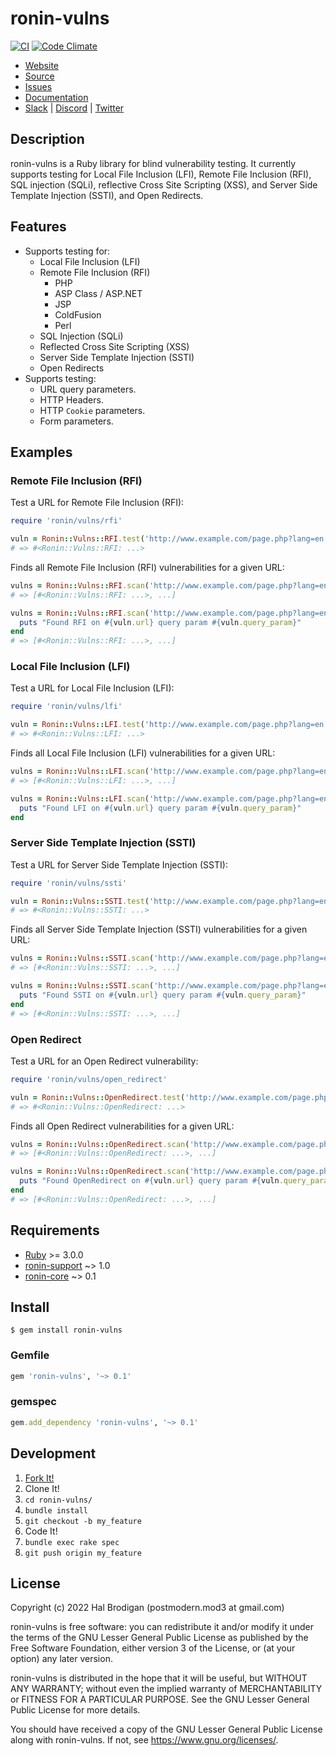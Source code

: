 # ronin-vulns

[![CI](https://github.com/ronin-rb/ronin-vulns/actions/workflows/ruby.yml/badge.svg)](https://github.com/ronin-rb/ronin-vulns/actions/workflows/ruby.yml)
[![Code Climate](https://codeclimate.com/github/ronin-rb/ronin-vulns.svg)](https://codeclimate.com/github/ronin-rb/ronin-vulns)

* [Website](https://ronin-rb.dev/)
* [Source](https://github.com/ronin-rb/ronin-vulns)
* [Issues](https://github.com/ronin-rb/ronin-vulns/issues)
* [Documentation](https://ronin-rb.dev/docs/ronin-vulns/frames)
* [Slack](https://ronin-rb.slack.com) |
  [Discord](https://discord.gg/6WAb3PsVX9) |
  [Twitter](https://twitter.com/ronin_rb)

## Description

ronin-vulns is a Ruby library for blind vulnerability testing. It currently
supports testing for Local File Inclusion (LFI), Remote File Inclusion (RFI),
SQL injection (SQLi), reflective Cross Site Scripting (XSS), and Server Side
Template Injection (SSTI), and Open Redirects.

## Features

* Supports testing for:
  * Local File Inclusion (LFI)
  * Remote File Inclusion (RFI)
    * PHP
    * ASP Class / ASP.NET
    * JSP
    * ColdFusion
    * Perl
  * SQL Injection (SQLi)
  * Reflected Cross Site Scripting (XSS)
  * Server Side Template Injection (SSTI)
  * Open Redirects
* Supports testing:
  * URL query parameters.
  * HTTP Headers.
  * HTTP `Cookie` parameters.
  * Form parameters.

## Examples

### Remote File Inclusion (RFI)

Test a URL for Remote File Inclusion (RFI):

```ruby
require 'ronin/vulns/rfi'

vuln = Ronin::Vulns::RFI.test('http://www.example.com/page.php?lang=en')
# => #<Ronin::Vulns::RFI: ...>
```

Finds all Remote File Inclusion (RFI) vulnerabilities for a given URL:

```ruby
vulns = Ronin::Vulns::RFI.scan('http://www.example.com/page.php?lang=en')
# => [#<Ronin::Vulns::RFI: ...>, ...]

vulns = Ronin::Vulns::RFI.scan('http://www.example.com/page.php?lang=en') do |vuln|
  puts "Found RFI on #{vuln.url} query param #{vuln.query_param}"
end
# => [#<Ronin::Vulns::RFI: ...>, ...]
```

### Local File Inclusion (LFI)

Test a URL for Local File Inclusion (LFI):

```ruby
require 'ronin/vulns/lfi'

vuln = Ronin::Vulns::LFI.test('http://www.example.com/page.php?lang=en')
# => #<Ronin::Vulns::LFI: ...>
```

Finds all Local File Inclusion (LFI) vulnerabilities for a given URL:

```ruby
vulns = Ronin::Vulns::LFI.scan('http://www.example.com/page.php?lang=en')
# => [#<Ronin::Vulns::LFI: ...>, ...]

vulns = Ronin::Vulns::LFI.scan('http://www.example.com/page.php?lang=en') do |vuln|
  puts "Found LFI on #{vuln.url} query param #{vuln.query_param}"
end
```

### Server Side Template Injection (SSTI)

Test a URL for Server Side Template Injection (SSTI):

```ruby
require 'ronin/vulns/ssti'

vuln = Ronin::Vulns::SSTI.test('http://www.example.com/page.php?lang=en')
# => #<Ronin::Vulns::SSTI: ...>
```

Finds all Server Side Template Injection (SSTI) vulnerabilities for a given URL:

```ruby
vulns = Ronin::Vulns::SSTI.scan('http://www.example.com/page.php?lang=en')
# => [#<Ronin::Vulns::SSTI: ...>, ...]

vulns = Ronin::Vulns::SSTI.scan('http://www.example.com/page.php?lang=en') do |vuln|
  puts "Found SSTI on #{vuln.url} query param #{vuln.query_param}"
end
# => [#<Ronin::Vulns::SSTI: ...>, ...]
```

### Open Redirect

Test a URL for an Open Redirect vulnerability:

```ruby
require 'ronin/vulns/open_redirect'

vuln = Ronin::Vulns::OpenRedirect.test('http://www.example.com/page.php?lang=en')
# => #<Ronin::Vulns::OpenRedirect: ...>
```

Finds all Open Redirect vulnerabilities for a given URL:

```ruby
vulns = Ronin::Vulns::OpenRedirect.scan('http://www.example.com/page.php?lang=en')
# => [#<Ronin::Vulns::OpenRedirect: ...>, ...]

vulns = Ronin::Vulns::OpenRedirect.scan('http://www.example.com/page.php?lang=en') do |vuln|
  puts "Found OpenRedirect on #{vuln.url} query param #{vuln.query_param}"
end
# => [#<Ronin::Vulns::OpenRedirect: ...>, ...]
```

## Requirements

* [Ruby] >= 3.0.0
* [ronin-support] ~> 1.0
* [ronin-core] ~> 0.1

## Install

```shell
$ gem install ronin-vulns
```

### Gemfile

```ruby
gem 'ronin-vulns', '~> 0.1'
```

### gemspec

```ruby
gem.add_dependency 'ronin-vulns', '~> 0.1'
```

## Development

1. [Fork It!](https://github.com/ronin-rb/ronin-vulns/fork)
2. Clone It!
3. `cd ronin-vulns/`
4. `bundle install`
5. `git checkout -b my_feature`
6. Code It!
7. `bundle exec rake spec`
8. `git push origin my_feature`

## License

Copyright (c) 2022 Hal Brodigan (postmodern.mod3 at gmail.com)

ronin-vulns is free software: you can redistribute it and/or modify
it under the terms of the GNU Lesser General Public License as published
by the Free Software Foundation, either version 3 of the License, or
(at your option) any later version.

ronin-vulns is distributed in the hope that it will be useful,
but WITHOUT ANY WARRANTY; without even the implied warranty of
MERCHANTABILITY or FITNESS FOR A PARTICULAR PURPOSE.  See the
GNU Lesser General Public License for more details.

You should have received a copy of the GNU Lesser General Public License
along with ronin-vulns.  If not, see <https://www.gnu.org/licenses/>.

[Ruby]: https://www.ruby-lang.org
[ronin-support]: https://github.com/ronin-rb/ronin-support#readme
[ronin-core]: https://github.com/ronin-rb/ronin-core#readme
